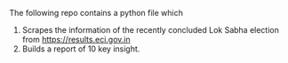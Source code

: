The following repo contains a python file which
1) Scrapes the information of the recently concluded Lok Sabha election from https://results.eci.gov.in 
2) Builds a report of 10 key insight.
